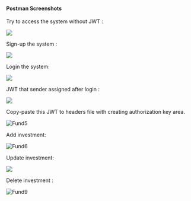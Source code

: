 #### Postman Screenshots

Try to access the system without JWT :

![](C:\Users\ASUS\Desktop\Fund1.png)



Sign-up the system :

![](C:\Users\ASUS\Desktop\Fund2.png)



Login the system:

![](C:\Users\ASUS\Desktop\Fund3.png)



JWT that sender assigned after login :

![](C:\Users\ASUS\Desktop\Fund4.png)





Copy-paste this JWT to headers file  with creating authorization key area.

![Fund5](C:\Users\ASUS\Desktop\Fund5.png)

Add investment:

![Fund6](C:\Users\ASUS\Desktop\Fund6.png)



Update investment:

![](C:\Users\ASUS\Desktop\Fund10.png)



Delete investment :

![Fund9](C:\Users\ASUS\Desktop\Fund9.png)



